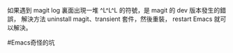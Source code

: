 如果遇到 magit log 裏面出現一堆 ^L^L^L 的符號，是 magit 的 dev 版本發生的錯誤，
解決方法 uninstall magit、transient 套件，然後重裝， restart Emacs 就可以解決。

#Emacs奇怪的坑

